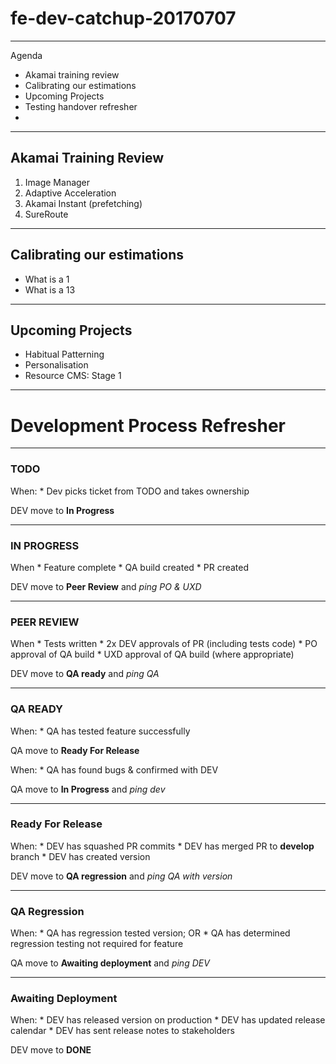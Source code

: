 # fe-dev-catchup-20170707

---

Agenda
* Akamai training review
* Calibrating our estimations
* Upcoming Projects
* Testing handover refresher
*

---

## Akamai Training Review

1. Image Manager
2. Adaptive Acceleration
3. Akamai Instant (prefetching)
4. SureRoute

---

## Calibrating our estimations

* What is a 1
* What is a 13

---

## Upcoming Projects

* Habitual Patterning
* Personalisation
* Resource CMS: Stage 1

---

# Development Process Refresher

---

### TODO
When:
    * Dev picks ticket from TODO and takes ownership

DEV move to **In Progress**

---

### IN PROGRESS
When
    * Feature complete
    * QA build created
    * PR created

DEV move to **Peer Review** and _ping PO & UXD_

---

### PEER REVIEW
When
    * Tests written
    * 2x DEV approvals of PR (including tests code)
    * PO approval of QA build
    * UXD approval of QA build (where appropriate)

DEV move to **QA ready** and _ping QA_

---

### QA READY
When:
    * QA has tested feature successfully

QA move to **Ready For Release**

When:
    * QA has found bugs & confirmed with DEV

QA move to **In Progress** and _ping dev_

---

### Ready For Release
When:
    * DEV has squashed PR commits
    * DEV has merged PR to **develop** branch
    * DEV has created version

DEV move to **QA regression** and _ping QA with version_

---

### QA Regression
When:
    * QA has regression tested version; OR
    * QA has determined regression testing not required for feature

QA move to **Awaiting deployment** and _ping DEV_

---

### Awaiting Deployment
When:
    * DEV has released version on production
    * DEV has updated release calendar
    * DEV has sent release notes to stakeholders

DEV move to **DONE**
